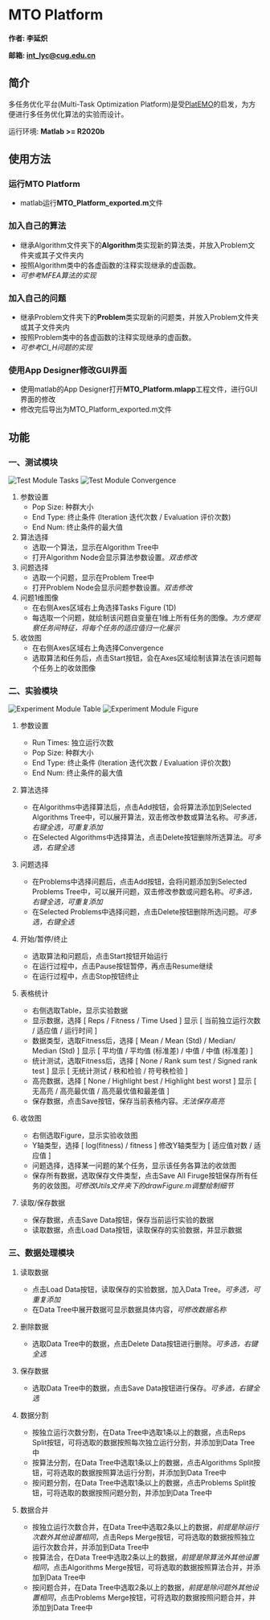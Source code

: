 # MTO Platform

**作者: 李延炽**

**邮箱: int_lyc@cug.edu.cn**

## 简介

多任务优化平台(Multi-Task Optimization Platform)是受[PlatEMO](https://github.com/BIMK/PlatEMO)的启发，为方便进行多任务优化算法的实验而设计。

运行环境: **Matlab >= R2020b**


## 使用方法

### 运行MTO Platform

- matlab运行**MTO_Platform_exported.m**文件

### 加入自己的算法

- 继承Algorithm文件夹下的**Algorithm**类实现新的算法类，并放入Problem文件夹或其子文件夹内
- 按照Algorithm类中的各虚函数的注释实现继承的虚函数。
- *可参考MFEA算法的实现*

### 加入自己的问题

- 继承Problem文件夹下的**Problem**类实现新的问题类，并放入Problem文件夹或其子文件夹内
- 按照Problem类中的各虚函数的注释实现继承的虚函数。
- *可参考CI_H问题的实现*

### 使用App Designer修改GUI界面

- 使用matlab的App Designer打开**MTO_Platform.mlapp**工程文件，进行GUI界面的修改
- 修改完后导出为MTO_Platform_exported.m文件


## 功能

### 一、测试模块

![Test Module Tasks](./Readme_Figure/MTO-Platform%20Test%20Module.png)
![Test Module Convergence](./Readme_Figure/MTO-Platform%20Test%20Module%202.png)

1. 参数设置
    - Pop Size: 种群大小
    - End Type: 终止条件 (Iteration 迭代次数 / Evaluation 评价次数)
    - End Num: 终止条件的最大值
2. 算法选择
    - 选取一个算法，显示在Algorithm Tree中
    - 打开Algorithm Node会显示算法参数设置。*双击修改*
3. 问题选择
    - 选取一个问题，显示在Problem Tree中
    - 打开Problem Node会显示问题参数设置。*双击修改*
4. 问题1维图像
    - 在右侧Axes区域右上角选择Tasks Figure (1D)
    - 每选取一个问题，就绘制该问题自变量在1维上所有任务的图像。*为方便观察任务间特征，将每个任务的适应值归一化展示*
5. 收敛图
    - 在右侧Axes区域右上角选择Convergence
    - 选取算法和任务后，点击Start按钮，会在Axes区域绘制该算法在该问题每个任务上的收敛图像

### 二、实验模块

![Experiment Module Table](./Readme_Figure/MTO-Platform%20Experiment%20Module.png)
![Experiment Module Figure](./Readme_Figure/MTO-Platform%20Experiment%20Module%202.png)

1. 参数设置
    - Run Times: 独立运行次数
    - Pop Size: 种群大小
    - End Type: 终止条件 (Iteration 迭代次数 / Evaluation 评价次数)
    - End Num: 终止条件的最大值 

2. 算法选择
    - 在Algorithms中选择算法后，点击Add按钮，会将算法添加到Selected Algorithms Tree中，可以展开算法，双击修改参数或算法名称。*可多选，右键全选，可重复添加*
    - 在Selected Algorithms中选择算法，点击Delete按钮删除所选算法。*可多选，右键全选*

3. 问题选择
    - 在Problems中选择问题后，点击Add按钮，会将问题添加到Selected Problems Tree中，可以展开问题，双击修改参数或问题名称。*可多选，右键全选，可重复添加*
    - 在Selected Problems中选择问题，点击Delete按钮删除所选问题。*可多选，右键全选* 

4. 开始/暂停/终止
    - 选取算法和问题后，点击Start按钮开始运行
    - 在运行过程中，点击Pause按钮暂停，再点击Resume继续
    - 在运行过程中，点击Stop按钮终止
  
5. 表格统计
    - 右侧选取Table，显示实验数据
    - 显示数据，选择 [ Reps / Fitness / Time Used ] 显示 [ 当前独立运行次数 / 适应值 / 运行时间 ]
    - 数据类型，选取Fitness后，选择 [ Mean / Mean (Std) / Median/ Median (Std) ] 显示 [ 平均值 / 平均值 (标准差) / 中值 / 中值 (标准差) ]
    - 统计测试，选取Fitness后，选择 [ None / Rank sum test / Signed rank test ] 显示 [ 无统计测试 / 秩和检验 / 符号秩检验 ]
    - 高亮数据，选择 [ None / Highlight best / Highlight best worst ] 显示 [ 无高亮 / 高亮最优值 / 高亮最优值和最差值 ]
    - 保存数据，点击Save按钮，保存当前表格内容。*无法保存高亮*

6. 收敛图
    - 右侧选取Figure，显示实验收敛图
    - Y轴类型，选择 [ log(fitness) / fitness ] 修改Y轴类型为 [ 适应值对数 / 适应值 ]
    - 问题选择，选择某一问题的某个任务，显示该任务各算法的收敛图
    - 保存所有数据，选取保存文件类型，点击Save All Firuge按钮保存所有任务的收敛图。*可修改Utils文件夹下的drawFigure.m调整绘制细节*

7. 读取/保存数据
    - 保存数据，点击Save Data按钮，保存当前运行实验的数据
    - 读取数据，点击Load Data按钮，读取保存的实验数据，并显示数据


### 三、数据处理模块

1. 读取数据
    - 点击Load Data按钮，读取保存的实验数据，加入Data Tree。*可多选，可重复添加*
    - 在Data Tree中展开数据可显示数据具体内容，*可修改数据名称*

2. 删除数据
    - 选取Data Tree中的数据，点击Delete Data按钮进行删除。*可多选，右键全选*

3. 保存数据
    - 选取Data Tree中的数据，点击Save Data按钮进行保存。*可多选，右键全选*

4. 数据分割
    - 按独立运行次数分割，在Data Tree中选取1条以上的数据，点击Reps Split按钮，可将选取的数据按照每次独立运行分割，并添加到Data Tree中
    - 按算法分割，在Data Tree中选取1条以上的数据，点击Algorithms Split按钮，可将选取的数据按照算法运行分割，并添加到Data Tree中
    - 按问题分割，在Data Tree中选取1条以上的数据，点击Problems Split按钮，可将选取的数据按照问题分割，并添加到Data Tree中

5. 数据合并
    - 按独立运行次数合并，在Data Tree中选取2条以上的数据，*前提是除运行次数外其他设置相同*，点击Reps Merge按钮，可将选取的数据按照独立运行次数合并，并添加到Data Tree中
    - 按算法合，在Data Tree中选取2条以上的数据，*前提是除算法外其他设置相同*，点击Algorithms Merge按钮，可将选取的数据按照算法合并，并添加到Data Tree中
    - 按问题合并，在Data Tree中选取2条以上的数据，*前提是除问题外其他设置相同*，点击Problems Merge按钮，可将选取的数据按照问题合并，并添加到Data Tree中

